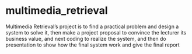 # multimedia_retrieval

Multimedia Retrieval’s project is to find a practical problem and design a system to
solve it, then make a project proposal to convince the lecturer its business value, and
next coding to realize the system, and then do presentation to show how the final system
work and give the final report
